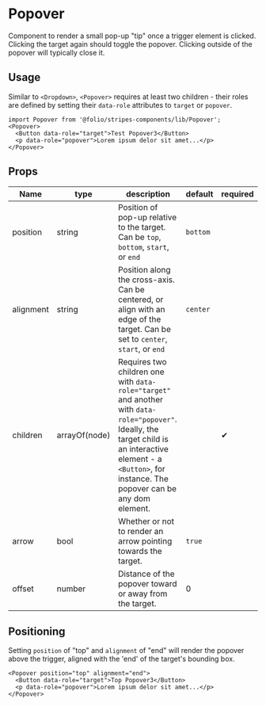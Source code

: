 # Popover

Component to render a small pop-up "tip" once a trigger element is clicked. Clicking the target again should toggle the popover. Clicking outside of the popover will typically close it.

## Usage

Similar to `<Dropdown>`, `<Popover>` requires at least two children - their roles are defined by setting their `data-role` attributes to `target` or `popover`.
```
import Popover from '@folio/stripes-components/lib/Popover';
<Popover>
  <Button data-role="target">Test Popover3</Button>
  <p data-role="popover">Lorem ipsum delor sit amet...</p>
</Popover>
```

## Props
Name | type | description | default | required
--- | --- | --- | --- | ---
position | string | Position of pop-up relative to the target. Can be `top`, `bottom`, `start`, or `end` | `bottom` |
alignment | string | Position along the cross-axis. Can be centered, or align with an edge of the target. Can be set to `center`, `start`, or `end` | `center` |
children | arrayOf(node) | Requires two children one with `data-role="target"` and another with `data-role="popover"`. Ideally, the target child is an interactive element - a `<Button>`, for instance. The popover can be any dom element. | | &#10004;
arrow | bool | Whether or not to render an arrow pointing towards the target. | `true` | 
offset | number | Distance of the popover toward or away from the target. | 0 | 

## Positioning
Setting `position` of "top" and `alignment` of "end" will render the popover above the trigger, aligned with the 'end' of the target's bounding box.

```
<Popover position="top" alignment="end">
  <Button data-role="target">Top Popover3</Button>
  <p data-role="popover">Lorem ipsum delor sit amet...</p>
</Popover>
```